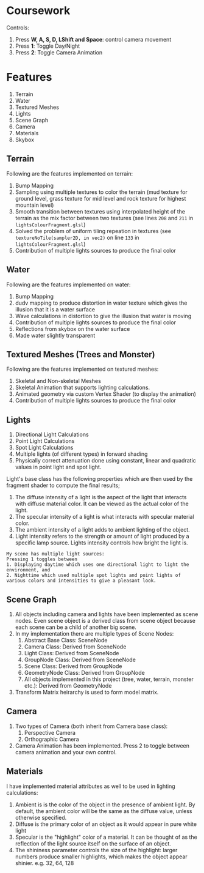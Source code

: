 # Coursework
Controls:
1. Press **W, A, S, D, LShift and Space**: control camera movement
2. Press **1**: Toggle Day/Night
3. Press **2**: Toggle Camera Animation

# Features
1. Terrain
2. Water
3. Textured Meshes
4. Lights
5. Scene Graph
6. Camera
7. Materials
8. Skybox

## Terrain
Following are the features implemented on terrain:
1. Bump Mapping
2. Sampling using multiple textures to color the terrain (mud texture for ground level, grass texture for mid level and rock texture for highest mountain level)
3. Smooth transition between textures using interpolated height of the terrain as the mix factor between two textures (see lines `208` and `211` in `lightsColourFragment.glsl`)
3. Solved the problem of uniform tiling repeation in textures (see `textureNoTile(sampler2D, in vec2)` on line `133` in `lightsColourFragment.glsl`)
4. Contribution of multiple lights sources to produce the final color

## Water
Following are the features implemented on water:
1. Bump Mapping
2. dudv mapping to produce distortion in water texture which gives the illusion that it is a water surface
3. Wave calculations in distortion to give the illusion that water is moving
4. Contribution of multiple lights sources to produce the final color
5. Reflections from skybox on the water surface
6. Made water slightly transparent

## Textured Meshes (Trees and Monster)
Following are the features implemented on textured meshes:
1. Skeletal and Non-skeletal Meshes
2. Skeletal Animation that supports lighting calculations.
3. Animated geometry via custom Vertex Shader (to display the animation)
4. Contribution of multiple lights sources to produce the final color

## Lights
1. Directional Light Calculations
2. Point Light Calculations
3. Spot Light Calculations
4. Multiple lights (of different types) in forward shading
5. Physically correct attenuation done using constant, linear and quadratic values in point light and spot light.

Light's base class has the following properties which are then used by the fragment shader to compute the final results;
1. The diffuse intensity of a light is the aspect of the light that interacts with diffuse material color. It can be viewed as the actual color of the light.
2. The specular intensity of a light is what interacts with specular material color.
3. The ambient intensity of a light adds to ambient lighting of the object.
4. Light intensity refers to the strength or amount of light produced by a specific lamp source. Lights intensity controls how bright the light is.

```
My scene has multiple light sources:
Pressing 1 toggles between 
1. Displaying daytime which uses one directional light to light the environment, and 
2. Nighttime which used multiple spot lights and point lights of various colors and intensities to give a pleasant look.
```

## Scene Graph
1. All objects including camera and lights have been implemented as scene nodes. Even scene object is a derived class from scene object because each scene can be a child of another big scene. 
2. In my implementation there are multiple types of Scene Nodes:
    1. Abstract Base Class: SceneNode 
    2. Camera Class: Derived from SceneNode
    3. Light Class: Derived from SceneNode
    4. GroupNode Class: Derived from SceneNode
    5. Scene Class: Derived from GroupNode
    6. GeometryNode Class: Derived from GroupNode
    7. All objects implemented in this project (tree, water, terrain, monster etc.):  Derived from GeometryNode 
3. Transform Matrix heirarchy is used to form model matrix.

## Camera
1. Two types of Camera (both inherit from Camera base class): 
    1. Perspective Camera
    2. Orthographic Camera
2. Camera Animation has been implemented. Press 2 to toggle between camera animation and your own control.

## Materials
I have implemented material attributes as well to be used in lighting calculations:
1. Ambient is is the color of the object in the presence of ambient light. By default, the ambient color will be the same as the diffuse value, unless otherwise specified.
2. Diffuse is the primary color of an object as it would appear in pure white light
3. Specular is the "highlight" color of a material. It can be thought of as the reflection of the light source itself on the surface of an object.
4. The shininess parameter controls the size of the highlight: larger numbers produce smaller highlights, which makes the object appear shinier. e.g. 32, 64, 128
